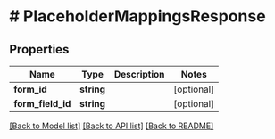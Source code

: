 # # PlaceholderMappingsResponse

## Properties

Name | Type | Description | Notes
------------ | ------------- | ------------- | -------------
**form_id** | **string** |  | [optional]
**form_field_id** | **string** |  | [optional]

[[Back to Model list]](../../README.md#models) [[Back to API list]](../../README.md#endpoints) [[Back to README]](../../README.md)
